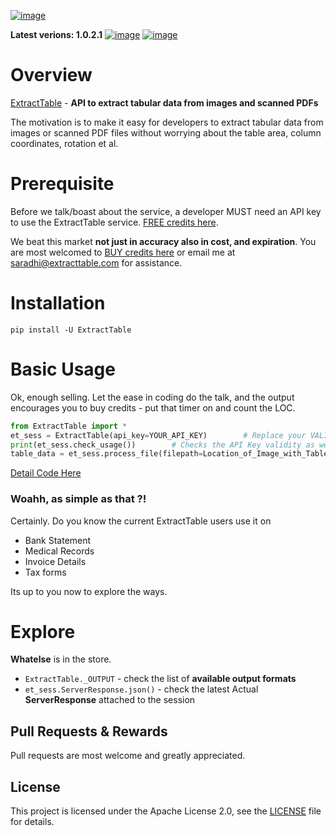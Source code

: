 [![image](https://i.imgur.com/YIHmXue.png?1)](https://extracttable.com?ref=github-ET)

**Latest verions: 1.0.2.1** [![image](https://img.shields.io/github/license/ExtractTable/ExtractTable-py)]() [![image](https://img.shields.io/badge/python-3.5%20%7C%203.6%20%7C%203.7-blue)]()  
  
# Overview
[ExtractTable](https://extracttable.com) - **API to extract tabular data from images and scanned PDFs**

The motivation is to make it easy for developers to extract tabular data from images or scanned PDF files without worrying about the table area, column coordinates, rotation et al.

# Prerequisite

Before we talk/boast about the service, a developer MUST need an API key to use the ExtractTable service. [FREE credits here](https://extracttable.com/trail.html). 

We beat this market **not just in accuracy also in cost, and expiration**. You are most welcomed to [BUY credits here](https://extracttable.com/#pricing) or email me at saradhi@extracttable.com for assistance.


# Installation

`pip install -U ExtractTable`


# Basic Usage
Ok, enough selling. Let the ease in coding do the talk, and the output encourages you to buy credits - put that timer on and count the LOC.

```python
from ExtractTable import *
et_sess = ExtractTable(api_key=YOUR_API_KEY)        # Replace your VALID API Key here
print(et_sess.check_usage())        # Checks the API Key validity as well as shows associated plan usage 
table_data = et_sess.process_file(filepath=Location_of_Image_with_Tables, output_format="df")
```
[Detail Code Here](ExampleCode.ipynb)


### Woahh, as simple as that ?!

Certainly. Do you know the current ExtractTable users use it on
- Bank Statement
- Medical Records
- Invoice Details
- Tax forms

Its up to you now to explore the ways.


# Explore
**Whatelse** is in the store.
- `ExtractTable._OUTPUT` - check the list of **available output formats**
- `et_sess.ServerResponse.json()` - check the latest Actual **ServerResponse** attached to the session


## Pull Requests & Rewards

Pull requests are most welcome and greatly appreciated. 


## License  
  
This project is licensed under the Apache License 2.0, see the [LICENSE](https://github.com/extracttable/ExtractTable-py/blob/master/LICENSE) file for details.
